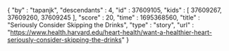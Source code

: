 {
  "by" : "tapanjk",
  "descendants" : 4,
  "id" : 37609105,
  "kids" : [ 37609267, 37609260, 37609245 ],
  "score" : 20,
  "time" : 1695368560,
  "title" : "Seriously Consider Skipping the Drinks",
  "type" : "story",
  "url" : "https://www.health.harvard.edu/heart-health/want-a-healthier-heart-seriously-consider-skipping-the-drinks"
}
